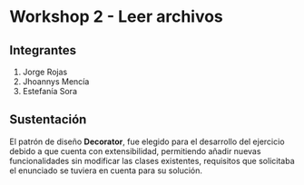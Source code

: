 # Workshop 2 -  Leer archivos

<h2>Integrantes</h2>

<ol>
  <li>Jorge Rojas</li>
  <li>Jhoannys Mencía</li>
  <li>Estefanía Sora</li>
</ol>

<h2>Sustentación</h2>
<p>El patrón de diseño  <strong>Decorator</strong>, fue elegido para el desarrollo del ejercicio debido a que cuenta con extensibilidad, permitiendo añadir nuevas funcionalidades sin modificar las clases existentes, requisitos que solicitaba el enunciado se tuviera en cuenta para su solución. </p>




